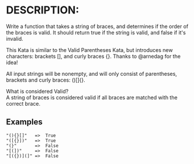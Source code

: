 # DESCRIPTION:
Write a function that takes a string of braces, and determines if the order of the braces is valid. It should return true if the string is valid, and false if it's invalid.  

This Kata is similar to the Valid Parentheses Kata, but introduces new characters: brackets [], and curly braces {}. Thanks to @arnedag for the idea!

All input strings will be nonempty, and will only consist of parentheses, brackets and curly braces: ()[]{}.

What is considered Valid?  
A string of braces is considered valid if all braces are matched with the correct brace.

## Examples  
`"(){}[]"   =>  True`   
`"([{}])"   =>  True`  
`"(}"       =>  False`  
`"[(])"     =>  False`  
`"[({})](]" =>  False`  